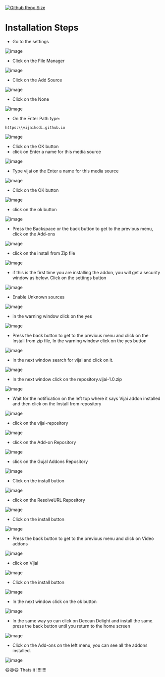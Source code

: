 [![Github Repo Size](https://img.shields.io/github/repo-size/vijaikodi/vijaikodi.github.io)](https://github.com/vijaikodi/vijaikodi.github.io)

# Installation Steps
* Go to the settings 

![image](https://user-images.githubusercontent.com/73403829/144691394-88ef8789-09c9-495a-a4ac-00984206e04d.png)

* Click on the File Manager

![image](https://user-images.githubusercontent.com/73403829/144691438-bb973d75-aaca-485a-bd80-96a849c741f9.png)

* Click on the Add Source

![image](https://user-images.githubusercontent.com/73403829/144691463-43b9b676-aa99-4cb5-8988-a73d446f18b7.png)

* Click on the None

![image](https://user-images.githubusercontent.com/73403829/144691486-9c67b717-9e82-4d9f-9876-e63d603c3796.png)

* On the Enter Path type:
```
https:\\vijaikodi.github.io
```

![image](https://user-images.githubusercontent.com/73403829/144691577-b4086ad8-6764-4d39-a81c-fafb65b2bbb9.png)
* Click on the OK button 
* click on Enter a name for this media source

![image](https://user-images.githubusercontent.com/73403829/144691669-c1661eaf-4ec8-4ffc-b5e5-56c6b5b0795e.png)

* Type vijai on the Enter a name for this media source

![image](https://user-images.githubusercontent.com/73403829/144691714-a107177e-b74c-49d3-b9fe-3a7a7fa933ec.png)

* Click on the OK button 

![image](https://user-images.githubusercontent.com/73403829/144691725-a2adb7e5-e332-47c2-8b64-b7a0430bc65a.png)

* click on the ok button

![image](https://user-images.githubusercontent.com/73403829/144691737-fb5f41c0-068f-4eff-a0cb-0cd3307bfb02.png)

* Press the Backspace or the back button to get to the previous menu, click on the Add-ons

![image](https://user-images.githubusercontent.com/73403829/144691803-e6a692db-3da8-481f-8ca6-3ed7ca25172c.png)

* click on the install from Zip file

![image](https://user-images.githubusercontent.com/73403829/144691844-b94c27fb-d2f8-4b7d-a9c5-adf55b9bef89.png)

* if this is the first time you are installing the addon, you will get a security window as below. Click on the settings button

![image](https://user-images.githubusercontent.com/73403829/144691913-c8563c23-f146-43dc-acef-52d69f14e66e.png)

* Enable Unknown sources 

![image](https://user-images.githubusercontent.com/73403829/144691966-e38931fe-3de5-4d24-9241-bd9888b13d85.png)

* in the warning window click on the yes 

![image](https://user-images.githubusercontent.com/73403829/144691994-cc6c4e76-e633-47b4-b876-32779c178608.png)

* Press the back button to get to the previous menu and click on the Install from zip file, In the warning window click on the yes button

![image](https://user-images.githubusercontent.com/73403829/144692073-00cb4e26-6272-4821-8553-8bd4b0b74700.png)

* In the next window search for vijai and click on it.
  
![image](https://user-images.githubusercontent.com/73403829/144692129-4a32302b-9b59-4af0-ae6b-fd33ccda5f67.png)

* In the next window click on the repository.vijai-1.0.zip

![image](https://user-images.githubusercontent.com/73403829/144692154-636a9de5-2988-4393-a7fa-b199c6ceb95f.png)

* Wait for the notification on the left top where it says Vijai addon installed and then click on the Install from repository

![image](https://user-images.githubusercontent.com/73403829/144692036-67711a43-f90a-4e10-a821-db49d7b69570.png)

* click on the vijai-repository

![image](https://user-images.githubusercontent.com/73403829/144692215-498f7850-942f-4ea0-8613-c9602f205ab7.png)

* click on the Add-on Repository

![image](https://user-images.githubusercontent.com/73403829/144692270-7ae5991a-3abe-4cde-bfe5-f3b09e8c8813.png)

* click on the Gujal Addons Repository

![image](https://user-images.githubusercontent.com/73403829/144692404-f1a4f651-0332-4e63-b77f-e5e17baa3379.png)

* Click on the install button 

![image](https://user-images.githubusercontent.com/73403829/144692437-8d46768c-9690-4a03-b536-90a82b1f9779.png)

* click on the ResolveURL Repository

![image](https://user-images.githubusercontent.com/73403829/144692471-e6e3fe7c-0c95-4dbb-ae50-a6d966816565.png)

* Click on the install button 

![image](https://user-images.githubusercontent.com/73403829/144692477-ef592db1-3ef1-42bc-8527-aa107cb674f6.png)

* Press the back button to get to the previous menu and click on Video addons

![image](https://user-images.githubusercontent.com/73403829/144692508-4f250b30-0690-4768-989f-2dc5f5f6c002.png)

* click on Vijai

![image](https://user-images.githubusercontent.com/73403829/144692537-54c9896e-8523-4ce6-9e9e-88bd0f3b8f8a.png)

* Click on the install button 

![image](https://user-images.githubusercontent.com/73403829/144692556-a8561131-4bdc-4a4f-9d92-da9150b401a8.png)

* In the next window click on the ok button

![image](https://user-images.githubusercontent.com/73403829/144692581-2ae6964d-18a9-454b-8748-31f526d8eca1.png)

* In the same way yo can click on Deccan Delight and install the same. press the back button until you return to the home screen

![image](https://user-images.githubusercontent.com/73403829/144692643-c8a0e754-6af7-48f3-8dbb-6a72f9ffc86f.png)

* Click on the Add-ons on the left menu, you can see all the addons installed.

![image](https://user-images.githubusercontent.com/73403829/144692715-8eb60bbd-6cc1-4872-820a-6b45be49b666.png)

:smiley::smiley::smiley: Thats it !!!!!!!!
  

  



  




